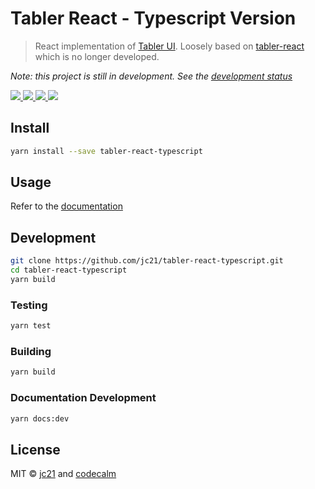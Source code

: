 # Tabler React - Typescript Version

> React implementation of [Tabler UI](https://tabler.io/). Loosely based on
> [tabler-react](https://github.com/tabler/tabler-react/) which is no longer
> developed.

_Note: this project is still in development. See the
[development status](STATUS.md)_

<p>
  <a href="https://tabler-react-typescript.jc21.com?utm_source=github">
    <img src="https://img.shields.io/badge/documentation-blue.svg?style=for-the-badge"/>
  </a>
  <a href="https://www.npmjs.com/package/tabler-react-typescript">
    <img src="https://img.shields.io/npm/v/tabler-react-typescript.svg?style=for-the-badge"/>
  </a>
  <a href="https://www.npmjs.com/package/tabler-react-typescript">
    <img src="https://img.shields.io/npm/types/tabler-react-typescript.svg?style=for-the-badge"/>
  </a>
  <a href="https://ci.nginxproxymanager.com/blue/organizations/jenkins/tabler-react-typescript/branches/">
    <img src="https://img.shields.io/jenkins/build?jobUrl=https%3A%2F%2Fci.nginxproxymanager.com%2Fjob%2Ftabler-react-typescript%2Fjob%2Fmaster&style=for-the-badge"/>
  </a>
</p>

## Install

```bash
yarn install --save tabler-react-typescript
```

## Usage

Refer to the
[documentation](https://tabler-react-typescript.jc21.com?utm_source=github)

## Development

```bash
git clone https://github.com/jc21/tabler-react-typescript.git
cd tabler-react-typescript
yarn build
```

### Testing

```bash
yarn test
```

### Building

```bash
yarn build
```

### Documentation Development

```bash
yarn docs:dev
```

## License

MIT © [jc21](https://github.com/jc21) and
[codecalm](https://github.com/codecalm)
